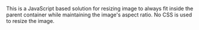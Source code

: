 This is a JavaScript based solution for resizing image to always fit inside the parent container while maintaining the image's aspect ratio. No CSS is used to resize the image.
